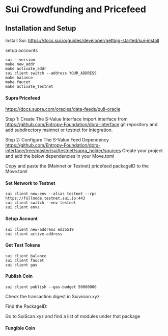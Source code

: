 # Sui Crowdfunding and Pricefeed

## Installation and Setup
Install Sui: https://docs.sui.io/guides/developer/getting-started/sui-install

setup accounts
```
sui --version
make new_addr
make activate_addr
sui client switch --address YOUR_ADDRESS
make balance
make faucet
make activate_testnet
```

#### Supra Pricefeed
https://docs.supra.com/oracles/data-feeds/pull-oracle

Step 1: Create The S-Value Interface
Import interface from https://github.com/Entropy-Foundation/dora-interface git repository and add subdirectory mainnet or testnet for integration.

Step 2: Configure The S-Value Feed Dependency
https://github.com/Entropy-Foundation/dora-interface/tree/master/sui/testnet/supra_holder/sources
Create your project and add the below dependencies in your Move.toml

Copy and paste the (Mainnet or Testnet) pricefeed packageID to the Move.toml

#### Set Network to Testnet
```
sui client new-env --alias testnet --rpc https://fullnode.testnet.sui.io:443
sui client switch --env testnet
sui client envs
```
#### Setup Account
```
sui client new-address ed25519
sui client active-address
```
#### Get Test Tokens
```
sui client balance
sui client faucet
sui client gas
```

#### Publish Coin
```
sui client publish --gas-budget 50000000
```

Check the transaction digest in Suivision.xyz

Find the PackageID:


Go to SuiScan.xyz and find a list of modules under that package

#### Fungible Coin
